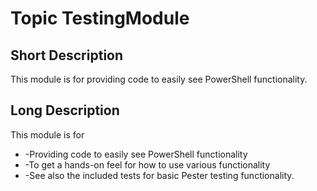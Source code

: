 # Topic TestingModule
## Short Description
This module is for providing code to easily see PowerShell functionality.

## Long Description
This module is for
- -Providing code to easily see PowerShell functionality
- -To get a hands-on feel for how to use various functionality
- -See also the included tests for basic Pester testing functionality.

